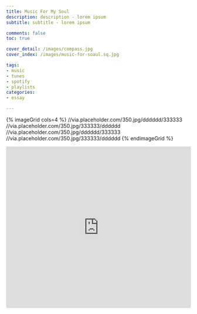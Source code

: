 ```yaml
---
title: Music For My Soul
description: description - lorem ipsum
subtitle: subtitle - lorem ipsum

comments: false
toc: true

cover_detail: /images/compass.jpg
cover_index: /images/music-for-soaul.sq.jpg

tags:
- music
- tunes
- spotify
- playlists
categories:
- essay

---
```


{% imageGrid cols=4 %}
//via.placeholder.com/350.jpg/dddddd/333333
//via.placeholder.com/350.jpg/333333/dddddd
//via.placeholder.com/350.jpg/dddddd/333333
//via.placeholder.com/350.jpg/333333/dddddd
{% endimageGrid %}

<iframe src="https://open.spotify.com/embed/user/122371781/playlist/22DY5DrDFSRb2AiXh3c517" width="100%" height="440" frameborder="0" allowtransparency="true"></iframe>

 